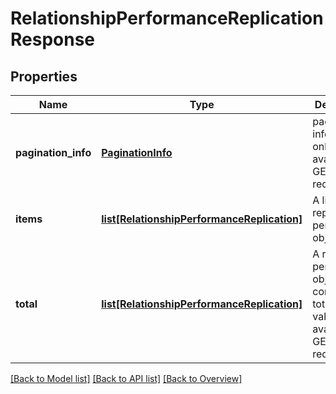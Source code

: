 # RelationshipPerformanceReplicationResponse

## Properties
Name | Type | Description | Notes
------------ | ------------- | ------------- | -------------
**pagination_info** | [**PaginationInfo**](PaginationInfo.md) | pagination information, only available in GET requests | [optional] 
**items** | [**list[RelationshipPerformanceReplication]**](RelationshipPerformanceReplication.md) | A list of replication performance objects. | [optional] 
**total** | [**list[RelationshipPerformanceReplication]**](RelationshipPerformanceReplication.md) | A replication performance object containing totaled values; only available in GET requests. | [optional] 

[[Back to Model list]](index.md#documentation-for-models) [[Back to API list]](index.md#endpoint-properties) [[Back to Overview]](index.md)



